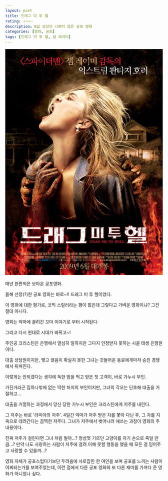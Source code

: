 ```yaml
---
layout: post
title: 드래그 미 투 헬
rating: ⭐️⭐️⭐️☆
description: B급 감성의 나쁘지 않은 공포 영화
categories: [영화, 공포]
tags: [드래그 미 투 헬, 샘 레이미]
---
```


![드래그 미 투 헬](../../images/2009/drag_me_to_hell.jpg)

매년 한편씩은 보아온 공포영화.

올해 선정(?)한 공포 영화는 바로~!! 드래그 미 투 헬이었다.

이 영화에 대한 평가로, 코믹 스릴러라는 평이 많은데 그렇다고 가벼운 영화이냐? 그건 절대 아니다.

영화는 악마에 끌려간 꼬마 이야기로 부터 시작된다.

그리고 다시 현대로 시대가 바뀌고~!

주인공 크리스틴은 은행에서 열심히 일하지만 그다지 인정받지 못하는 시골 
태생 은행원이다.

대출 상담원이지만, 맺고 끊음이 확실치 못한 그녀는 갓들어온 동료에게마저 승진 경쟁에서 뒤쳐진다.

 
이렇게는 안되겠다는 생각에 독한 맘을 먹고 받은 첫 고객이, 바로 가누시 부인.

가진거라곤 집하나밖에 없는 딱한 처지의 부인이지만, 그녀의 각오는 단호해 대출을 거절하고...

대출을 거절하는 과정에서 망신 당한 가누시 부인은 크리스틴에게 저주를 내린다.

 
그 저주는 바로 '라미아의 저주'.
4일간 악마가 저주 받은 자를 쫓아 다닌 후, 그 자를 지옥으로 데려간다는 끔찍한 저주다.
그녀가 저주에서 벗어나려 애쓰는 과정이 영화의 주 내용이다.

진짜 저주가 걸린다면 그녀 처럼 될까...? 정성껏 기르던 고양이를 자기 손으로 죽일 만큼...?
만약 나도 사랑하는 사람이 저주에 걸려 이해 못할 행동을 했을 때 모든 걸 믿어주고 사랑할 수 있을까...?

영화 자체가 공포스럽다기보단 두려움에 사로잡힌 한 여인을 보며 공포를 느끼는 사람이 어찌되는가를 보여주었는데, 이런 점에서 다른 공포 영화와 또 다른 재미를 가져다 준 영화가 아니었나 싶다.